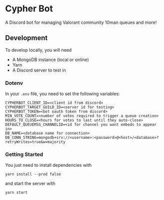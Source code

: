 # Cypher Bot

A Discord bot for managing Valorant community 10man queues and more!

## Development

To develop locally, you will need

- A MongoDB instance (local or online)
- Yarn
- A Discord server to test in

### Dotenv

In your `.env` file, you need to set the following variables:

```
CYPHERBOT_CLIENT_ID=<client id from discord>
CYPHERBOT_TARGET_GUILD_ID=<server id for testing>
CYPHERBOT_TOKEN=<bot oauth token from discord>
MIN_VOTE_COUNT=<number of votes required to trigger a queue creation>
HOURS_TO_CLOSE=<hours for votes to last until they auto-close>
DEFAULT_QUEUEMSG_CHANNELID=<id for channel you want embeds to appear in>
DB_NAME=<database name for connection>
DB_CONN_STRING=mongodb+srv://<username>:<password>@<host>/<database>?retryWrites=true&w=majority
```

### Getting Started

You just need to install dependencies with

```
yarn install --prod false
```

and start the server with

```
yarn start
```
